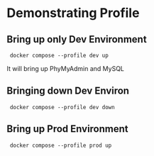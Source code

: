 # Demonstrating Profile


## Bring up only Dev Environment

```
 docker compose --profile dev up
```

It will bring up PhyMyAdmin and MySQL

## Bringing down Dev Environ


```
 docker compose --profile dev down
```

## Bring up Prod Environment

```
 docker compose --profile prod up
```
 
